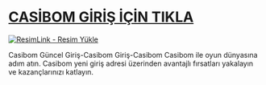 #  <a href="https://m-casibom771.com">CASİBOM GİRİŞ İÇİN TIKLA </a>
<meta charset="UTF-8">
    <meta name="viewport" content="width=device-width, initial-scale=1.0">
</head>
<body>

<a href="https://m-casibom771.com" title="ResimLink - Resim Yükle"><img src="https://r.resimlink.com/Xq_Iwkr1JQ.png" title="ResimLink - Resim Yükle" alt="ResimLink - Resim Yükle"></a>
</a>

Casibom Güncel Giriş-Casibom Giriş-Casibom
Casibom ile oyun dünyasına adım atın. Casibom yeni giriş adresi üzerinden avantajlı fırsatları yakalayın ve kazançlarınızı katlayın.
